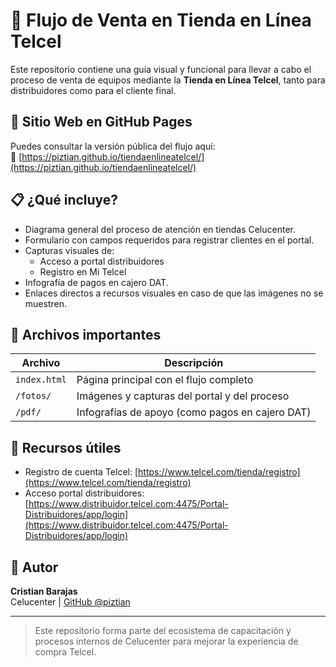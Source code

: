 # 🛒 Flujo de Venta en Tienda en Línea Telcel

Este repositorio contiene una guía visual y funcional para llevar a cabo el proceso de venta de equipos mediante la **Tienda en Línea Telcel**, tanto para distribuidores como para el cliente final.

## 📌 Sitio Web en GitHub Pages

Puedes consultar la versión pública del flujo aquí:  
🔗 [https://piztian.github.io/tiendaenlineatelcel/](https://piztian.github.io/tiendaenlineatelcel/)

## 📋 ¿Qué incluye?

- Diagrama general del proceso de atención en tiendas Celucenter.
- Formulario con campos requeridos para registrar clientes en el portal.
- Capturas visuales de:
  - Acceso a portal distribuidores
  - Registro en Mi Telcel
- Infografía de pagos en cajero DAT.
- Enlaces directos a recursos visuales en caso de que las imágenes no se muestren.

## 📁 Archivos importantes

| Archivo | Descripción |
|--------|-------------|
| `index.html` | Página principal con el flujo completo |
| `/fotos/` | Imágenes y capturas del portal y del proceso |
| `/pdf/` | Infografías de apoyo (como pagos en cajero DAT) |

## 🧩 Recursos útiles

- Registro de cuenta Telcel: [https://www.telcel.com/tienda/registro](https://www.telcel.com/tienda/registro)  
- Acceso portal distribuidores: [https://www.distribuidor.telcel.com:4475/Portal-Distribuidores/app/login](https://www.distribuidor.telcel.com:4475/Portal-Distribuidores/app/login)

## 👤 Autor

**Cristian Barajas**  
Celucenter | [GitHub @piztian](https://github.com/piztian)

---

> Este repositorio forma parte del ecosistema de capacitación y procesos internos de Celucenter para mejorar la experiencia de compra Telcel.

